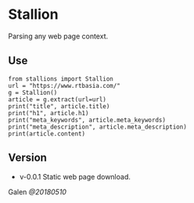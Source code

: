 # Stallion
Parsing any web page context.

## Use
```
from stallions import Stallion
url = "https://www.rtbasia.com/"
g = Stallion()
article = g.extract(url=url)
print("title", article.title)
print("h1", article.h1)
print("meta_keywords", article.meta_keywords)
print("meta_description", article.meta_description)
print(article.content)
```

## Version
- v-0.0.1 Static web page download.

Galen _@20180510_